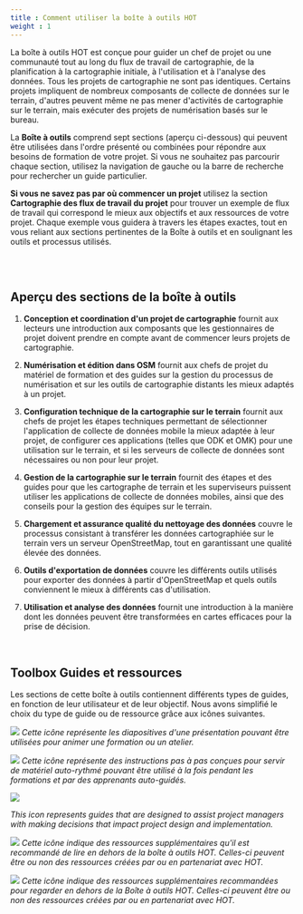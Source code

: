 ```yaml
---
title : Comment utiliser la boîte à outils HOT
weight : 1
---
```

La boîte à outils HOT est conçue pour guider un chef de projet ou une communauté tout au long du flux de travail de cartographie, de la planification à la cartographie initiale, à l'utilisation et à l'analyse des données. Tous les projets de cartographie ne sont pas identiques. Certains projets impliquent de nombreux composants de collecte de données sur le terrain, d'autres peuvent même ne pas mener d'activités de cartographie sur le terrain, mais exécuter des projets de numérisation basés sur le bureau.

La **Boîte à outils** comprend sept sections (aperçu ci-dessous) qui peuvent être utilisées dans l'ordre présenté ou combinées pour répondre aux besoins de formation de votre projet.
Si vous ne souhaitez pas parcourir chaque section, utilisez la navigation de gauche ou la barre de recherche pour rechercher un guide particulier.

**Si vous ne savez pas par où commencer un projet** utilisez la section **Cartographie des flux de travail du projet** pour trouver un exemple de flux de travail qui correspond le mieux aux objectifs et aux ressources de votre projet. Chaque exemple vous guidera à travers les étapes exactes, tout en vous reliant aux sections pertinentes de la Boîte à outils et en soulignant les outils et processus utilisés.

<br><br>

## Aperçu des sections de la boîte à outils

1. **Conception et coordination d'un projet de cartographie** fournit aux lecteurs une introduction aux composants que les gestionnaires de projet doivent prendre en compte avant de commencer leurs projets de cartographie.
2. **Numérisation et édition dans OSM** fournit aux chefs de projet du matériel de formation et des guides sur la gestion du processus de numérisation et sur les outils de cartographie distants les mieux adaptés à un projet.
3. **Configuration technique de la cartographie sur le terrain** fournit aux chefs de projet les étapes techniques permettant de sélectionner l'application de collecte de données mobile la mieux adaptée à leur projet, de configurer ces applications (telles que ODK et OMK) pour une utilisation sur le terrain, et si les serveurs de collecte de données sont nécessaires ou non pour leur projet.
4. **Gestion de la cartographie sur le terrain** fournit des étapes et des guides pour que les cartographe de terrain et les superviseurs puissent utiliser les applications de collecte de données mobiles, ainsi que des conseils pour la gestion des équipes sur le terrain.

5. **Chargement et assurance qualité du nettoyage des données** couvre le processus consistant à transférer les données cartographiée sur le terrain vers un serveur OpenStreetMap, tout en garantissant une qualité élevée des données.
6. **Outils d'exportation de données** couvre les différents outils utilisés pour exporter des données à partir d'OpenStreetMap et quels outils conviennent le mieux à différents cas d'utilisation.
7. **Utilisation et analyse des données** fournit une introduction à la manière dont les données peuvent être transformées en cartes efficaces pour la prise de décision.

<br>

## Toolbox Guides et ressources

Les sections de cette boîte à outils contiennent différents types de guides, en fonction de leur utilisateur et de leur objectif. Nous avons simplifié le choix du type de guide ou de ressource grâce aux icônes suivantes.

![](/images/fr_guide_icons/fr_training_presentations_wide.PNG)
*Cette icône représente les diapositives d'une présentation pouvant être utilisées pour animer une formation ou un atelier.*

![](/images/fr_guide_icons/fr_learning_icon_wide.PNG)
*Cette icône représente des instructions pas à pas conçues pour servir de matériel auto-rythmé pouvant être utilisé à la fois pendant les formations et par des apprenants auto-guidés.*

![](/images/fr_guide_icons/fr_management_icon_wide.PNG)
<!-- TODO missing translation -->
*This icon represents guides that are designed to assist project managers with making decisions that impact project design and implementation.*



![](/images/fr_guide_icons/fr_reading_icon_wide.PNG)
*Cette icône indique des ressources supplémentaires qu'il est recommandé de lire en dehors de la boîte à outils HOT. Celles-ci peuvent être ou non des ressources créées par ou en partenariat avec HOT.*

![](/images/fr_guide_icons/fr_watch_icon_wide.PNG)
*Cette icône indique des ressources supplémentaires recommandées pour regarder en dehors de la Boîte à outils HOT. Celles-ci peuvent être ou non des ressources créées par ou en partenariat avec HOT.*
